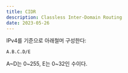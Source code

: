 ```yaml
---
title: CIDR
description: Classless Inter-Domain Routing
date: 2023-05-26
---
```


IPv4를 기준으로 아래철머 구성한다:

```
A.B.C.D/E
```

A~D는 0~255, E는 0~32인 수이다.
